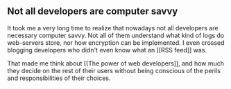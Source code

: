 ## Not all developers are computer savvy
It took me a very long time to realize that nowadays not all developers are necessary computer savvy. Not all of them understand what kind of logs do web-servers store, nor how encryption can be implemented. I even crossed blogging developers who didn't even know what an [[RSS feed]] was. 

That made me think about [[The power of web developers]], and how much they decide on the rest of their users without being conscious of the perils and responsibilities of their choices. 